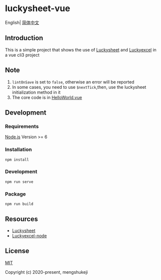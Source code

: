 # luckysheet-vue

English| [简体中文](./README-zh.md)

## Introduction
This is a simple project that shows the use of [Luckysheet](https://github.com/mengshukeji/Luckysheet/) and [Luckyexcel](https://github.com/mengshukeji/Luckyexcel) in a vue cli3 project

## Note
1. `lintOnSave` is set to `false`, otherwise an error will be reported
2. In some cases, you need to use `$nextTick`,then, use the luckysheet initialization method in it
3. The core code is in [HelloWorld.vue](./src/components/HelloWorld.vue)

## Development

### Requirements
[Node.js](https://nodejs.org/en/) Version >= 6 

### Installation
```
npm install
```
### Development
```
npm run serve
```
### Package
```
npm run build
```

## Resources
- [Luckysheet](https://github.com/mengshukeji/Luckysheet)
- [Luckyexcel-node](https://github.com/mengshukeji/Luckyexcel-node)

## License
[MIT](http://opensource.org/licenses/MIT)

Copyright (c) 2020-present, mengshukeji
